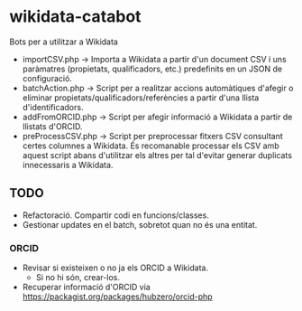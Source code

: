 # wikidata-catabot

Bots per a utilitzar a Wikidata

* importCSV.php -> Importa a Wikidata a partir d'un document CSV i uns paràmatres (propietats, qualificadors, etc.) predefinits en un JSON de configuració.
* batchAction.php -> Script per a realitzar accions automàtiques d'afegir o eliminar propietats/qualificadors/referències a partir d'una llista d'identificadors.
* addFromORCID.php -> Script per afegir informació a Wikidata a partir de llistats d'ORCID.
* preProcessCSV.php -> Script per preprocessar fitxers CSV consultant certes columnes a Wikidata. És recomanable processar els CSV amb aquest script abans d'utilitzar els altres per tal d'evitar generar duplicats innecessaris a Wikidata.

## TODO

* Refactoració. Compartir codi en funcions/classes.
* Gestionar updates en el batch, sobretot quan no és una entitat.

### ORCID

* Revisar si existeixen o no ja els ORCID a Wikidata.
	* Si no hi són, crear-los.
* Recuperar informació d'ORCID via https://packagist.org/packages/hubzero/orcid-php





